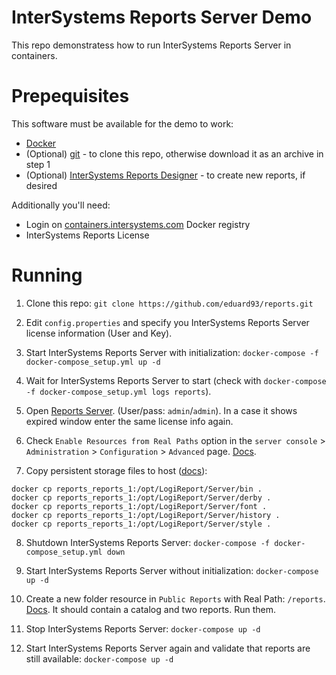 # InterSystems Reports Server Demo

This repo demonstratess how to run InterSystems Reports Server in containers.

# Prepequisites

This software must be available for the demo to work:

- [Docker](https://docs.docker.com/engine/install/)
- (Optional) [git](https://git-scm.com/book/en/v2/Getting-Started-Installing-Git) - to clone this repo, otherwise download it as an archive in step 1
- (Optional) [InterSystems Reports Designer](https://wrc.intersystems.com/) - to create new reports, if desired

Additionally you'll need:
- Login on [containers.intersystems.com](https://containers.intersystems.com) Docker registry
- InterSystems Reports License

# Running

1. Clone this repo: `git clone https://github.com/eduard93/reports.git`

2. Edit `config.properties` and specify you InterSystems Reports Server license information (User and Key).

3. Start InterSystems Reports Server with initialization: `docker-compose -f docker-compose_setup.yml up -d`

4. Wait for InterSystems Reports Server to start (check with `docker-compose -f docker-compose_setup.yml logs reports`).

5. Open [Reports Server](http://localhost:8888). (User/pass: `admin`/`admin`). In a case it shows expired window enter the same license info again.

6. Check `Enable Resources from Real Paths` option in the `server console` > `Administration` > `Configuration` > `Advanced` page. [Docs](https://devnet.logianalytics.com/hc/en-us/articles/1500009750141-Getting-and-Using-Resources-from-a-Real-Path).

7. Copy persistent storage files to host ([docs](https://hub.docker.com/r/logianalytics/logireport-server)):

```
docker cp reports_reports_1:/opt/LogiReport/Server/bin .
docker cp reports_reports_1:/opt/LogiReport/Server/derby .
docker cp reports_reports_1:/opt/LogiReport/Server/font .
docker cp reports_reports_1:/opt/LogiReport/Server/history .
docker cp reports_reports_1:/opt/LogiReport/Server/style .
```


8. Shutdown InterSystems Reports Server: `docker-compose -f docker-compose_setup.yml down`

9. Start InterSystems Reports Server without initialization: `docker-compose up -d`

10. Create a new folder resource in `Public Reports` with Real Path: `/reports`. [Docs](https://devnet.logianalytics.com/hc/en-us/articles/1500009750141-Getting-and-Using-Resources-from-a-Real-Path). It should contain a catalog and two reports. Run them.

11. Stop InterSystems Reports Server: `docker-compose up -d`

12. Start InterSystems Reports Server again and validate that reports are still available: `docker-compose up -d`

